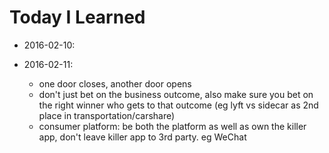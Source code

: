 # Today I Learned

- 2016-02-10: 

- 2016-02-11:
  - one door closes, another door opens
  - don't just bet on the business outcome, also make sure you bet on the right winner who gets to that outcome (eg lyft vs sidecar as 2nd place in transportation/carshare)
  - consumer platform: be both the platform as well as own the killer app, don't leave killer app to 3rd party. eg WeChat
